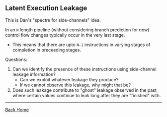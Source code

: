 
## Latent Execution Leakage

This is Dan's "spectre for side-channels" idea.

In an `N` length pipeline (without considering branch prediction for now)
control flow changes typically occur in the very last stage.
- This means that there are upto `N-1` instructions in varying stages of
  completion in preceeding stages.

Questions:
1. Can we identify the presence of these instructions using side-channel
   leakage information?
   - Can we exploit whatever leakage they produce?
   - If we cannot observe this leakage, why might that be?
2. Does such leakage contribute to "ghost" leakage observed in the past,
   where certain values continue to leak long after they are "finished"
   with.

---

[Back Home](../../README.md)
